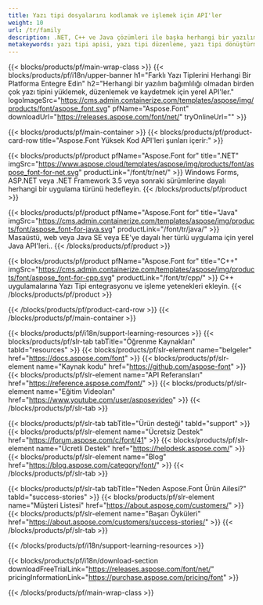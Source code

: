 ```yaml
---
title: Yazı tipi dosyalarını kodlamak ve işlemek için API'ler
weight: 10
url: /tr/family
description: .NET, C++ ve Java çözümleri ile başka herhangi bir yazılım bağımlılığı olmadan farklı yazı tipi biçimlerini herhangi bir platformda yükleyin, düzenleyin, dönüştürün ve kaydedin
metakeywords: yazı tipi apisi, yazı tipi düzenleme, yazı tipi dönüştürme api
---
```


{{< blocks/products/pf/main-wrap-class >}}
{{< blocks/products/pf/i18n/upper-banner h1="Farklı Yazı Tiplerini Herhangi Bir Platforma Entegre Edin" h2="Herhangi bir yazılım bağımlılığı olmadan birden çok yazı tipini yüklemek, düzenlemek ve kaydetmek için yerel API'ler." logoImageSrc="https://cms.admin.containerize.com/templates/aspose/img/products/font/aspose_font.svg" pfName="Aspose.Font" downloadUrl="https://releases.aspose.com/font/net/" tryOnlineUrl="" >}}

{{< blocks/products/pf/main-container >}}
{{< blocks/products/pf/product-card-row title="Aspose.Font Yüksek Kod API'leri şunları içerir:" >}}

{{< blocks/products/pf/product pfName="Aspose.Font for" title=".NET" imgSrc="https://www.aspose.cloud/templates/aspose/img/products/font/aspose_font-for-net.svg" productLink="/font/tr/net/" >}}
Windows Forms, ASP.NET veya .NET Framework 3.5 veya sonraki sürümlerine dayalı herhangi bir uygulama türünü hedefleyin.
{{< /blocks/products/pf/product >}}

{{< blocks/products/pf/product pfName="Aspose.Font for" title="Java" imgSrc="https://cms.admin.containerize.com/templates/aspose/img/products/font/aspose_font-for-java.svg" productLink="/font/tr/java/" >}}
Masaüstü, web veya Java SE veya EE'ye dayalı her türlü uygulama için yerel Java API'leri..
{{< /blocks/products/pf/product >}}

{{< blocks/products/pf/product pfName="Aspose.Font for" title="C++" imgSrc="https://cms.admin.containerize.com/templates/aspose/img/products/font/aspose_font-for-cpp.svg" productLink="/font/tr/cpp/" >}}
C++ uygulamalarına Yazı Tipi entegrasyonu ve işleme yetenekleri ekleyin.
{{< /blocks/products/pf/product >}}

{{< /blocks/products/pf/product-card-row >}}
{{< /blocks/products/pf/main-container >}}

{{< blocks/products/pf/i18n/support-learning-resources >}}
{{< blocks/products/pf/slr-tab tabTitle="Öğrenme Kaynakları" tabId="resources" >}}
{{< blocks/products/pf/slr-element name="belgeler" href="https://docs.aspose.com/font" >}}
{{< blocks/products/pf/slr-element name="Kaynak kodu" href="https://github.com/aspose-font" >}}
{{< blocks/products/pf/slr-element name="API Referansları" href="https://reference.aspose.com/font/" >}}
{{< blocks/products/pf/slr-element name="Eğitim Videoları" href="https://www.youtube.com/user/asposevideo" >}}
{{< /blocks/products/pf/slr-tab >}}

{{< blocks/products/pf/slr-tab tabTitle="Ürün desteği" tabId="support" >}}
{{< blocks/products/pf/slr-element name="Ücretsiz Destek" href="https://forum.aspose.com/c/font/41" >}}
{{< blocks/products/pf/slr-element name="Ücretli Destek" href="https://helpdesk.aspose.com/" >}}
{{< blocks/products/pf/slr-element name="Blog" href="https://blog.aspose.com/category/font/" >}}
{{< /blocks/products/pf/slr-tab >}}

{{< blocks/products/pf/slr-tab tabTitle="Neden Aspose.Font Ürün Ailesi?" tabId="success-stories" >}}
{{< blocks/products/pf/slr-element name="Müşteri Listesi" href="https://about.aspose.com/customers/" >}}
{{< blocks/products/pf/slr-element name="Başarı Öyküleri" href="https://about.aspose.com/customers/success-stories/" >}}
{{< /blocks/products/pf/slr-tab >}}

{{< /blocks/products/pf/i18n/support-learning-resources >}}

{{< blocks/products/pf/i18n/download-section downloadFreeTrialLink="https://releases.aspose.com/font/net/" pricingInformationLink="https://purchase.aspose.com/pricing/font" >}}

{{< /blocks/products/pf/main-wrap-class >}}